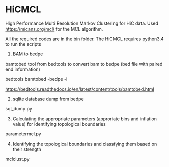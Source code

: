 # HiCMCL
High Performance Multi Resolution Markov Clustering for HiC data. Used https://micans.org/mcl/ for the MCL algorithm. 

All the required codes are in the bin folder. The HiCMCL requires python3.4 to run the scripts 

1. BAM to bedpe 

bamtobed tool from bedtools to convert bam to bedpe (bed file with paired end information)

bedtools bamtobed -bedpe -i <BAM>

https://bedtools.readthedocs.io/en/latest/content/tools/bamtobed.html
  
2. sqlite database dump from bedpe

sql_dump.py

3. Calculating the appropriate parameters (approriate bins and inflation value) for identifying topological boundaries

parametermcl.py

4. Identifying the topological boundaries and classfying them based on their strength

mclclust.py
